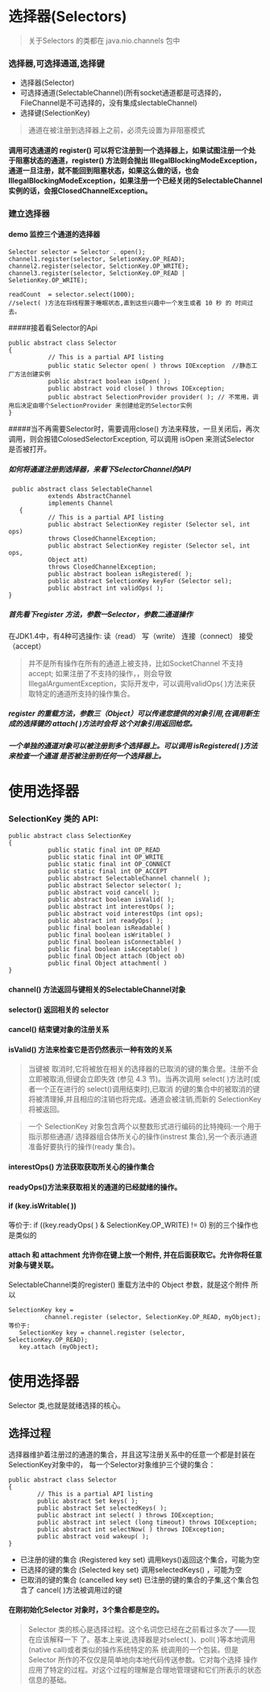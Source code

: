 # 选择器(Selectors)

> 关于Selectors 的类都在 java.nio.channels 包中


### 选择器,可选择通道,选择键

 * 选择器(Selector)
 * 可选择通道(SelectableChannel)(所有socket通道都是可选择的，FileChannel是不可选择的，没有集成slectableChannel)
 * 选择键(SelectionKey)

> 通道在被注册到选择器上之前，必须先设置为非阻塞模式

#### 调用可选通道的 register() 可以将它注册到一个选择器上，如果试图注册一个处于阻塞状态的通道，register() 方法则会抛出 IllegalBlockingModeException，通道一旦注册，就不能回到阻塞状态，如果这么做的话，也会IllegalBlockingModeException，如果注册一个已经关闭的SelectableChannel实例的话，会报ClosedChannelException。


### 建立选择器

#### demo 监控三个通道的选择器

```
Selector selector = Selector . open();
channel1.register(selector, SeletionKey.OP_READ);
channel2.register(selector, SelctionKey.OP_WRITE);
channel3.register(selector, SelctionKey.OP_READ | SeletionKey.OP_WRITE);

readCount  = selector.select(1000);
//select( )方法在将线程置于睡眠状态,直到这些兴趣中一个发生或者 10 秒 的 时间过去。
```

#####接着看Selector的Api

```
public abstract class Selector
{
           // This is a partial API listing
           public static Selector open( ) throws IOException  //静态工厂方法创建实例
           public abstract boolean isOpen( );
           public abstract void close( ) throws IOException;
           public abstract SelectionProvider provider( ); // 不常用，调用后决定由哪个SelectionProvider 来创建给定的Selector实例
}
```

#####当不再需要Selector时，需要调用close() 方法来释放，一旦关闭后，再次调用，则会报错ColosedSelectorException, 可以调用 isOpen 来测试Selector
是否被打开。




##### 如何将通道注册到选择器，来看下SelectorChannel的API

```
 public abstract class SelectableChannel
           extends AbstractChannel
           implements Channel
   {
           // This is a partial API listing
           public abstract SelectionKey register (Selector sel, int ops)
           throws ClosedChannelException;
           public abstract SelectionKey register (Selector sel, int ops,
           Object att)
           throws ClosedChannelException;
           public abstract boolean isRegistered( );
           public abstract SelectionKey keyFor (Selector sel);
           public abstract int validOps( );
}
```

##### 首先看下register 方法，参数一Selector，参数二通道操作

在JDK1.4中，有4种可选操作: 读（read） 写（write） 连接（connect） 接受（accept）

> 并不是所有操作在所有的通道上被支持，比如SocketChannel 不支持 accept; 如果注册了不支持的操作，，则会导致IllegalArgumentException，实际开发中，可以调用validOps( )方法来获取特定的通道所支持的操作集合。

#####  register 的重载方法，参数三（Object）可以传递您提供的对象引用,在调用新生成的选择键的 attach( )方法时会将 这个对象引用返回给您。


#####  一个单独的通道对象可以被注册到多个选择器上。可以调用 isRegistered( )方法来检查一个通道 是否被注册到任何一个选择器上。





# 使用选择器

### SelectionKey 类的 API:
			
```
public abstract class SelectionKey
{
           public static final int OP_READ
           public static final int OP_WRITE
           public static final int OP_CONNECT
           public static final int OP_ACCEPT
           public abstract SelectableChannel channel( );
           public abstract Selector selector( );
           public abstract void cancel( );
           public abstract boolean isValid( );
           public abstract int interestOps( );
           public abstract void interestOps (int ops);
           public abstract int readyOps( );
           public final boolean isReadable( )
           public final boolean isWritable( )
           public final boolean isConnectable( )
           public final boolean isAcceptable( )
           public final Object attach (Object ob)
           public final Object attachment( )
}
```

#### channel() 方法返回与键相关的SelectableChannel对象
#### selector() 返回相关的 selector
#### cancel() 结束键对象的注册关系
#### isValid() 方法来检查它是否仍然表示一种有效的关系
>当键被 取消时,它将被放在相关的选择器的已取消的键的集合里。注册不会立即被取消,但键会立即失效 (参见 4.3 节)。当再次调用 select( )方法时(或者一个正在进行的 select()调用结束时),已取消 的键的集合中的被取消的键将被清理掉,并且相应的注销也将完成。通道会被注销,而新的 SelectionKey 将被返回。

>一个 SelectionKey 对象包含两个以整数形式进行编码的比特掩码:一个用于指示那些通道/ 选择器组合体所关心的操作(instrest 集合),另一个表示通道准备好要执行的操作(ready 集合)。
#### interestOps() 方法获取获取所关心的操作集合
#### readyOps()方法来获取相关的通道的已经就绪的操作。

####  if (key.isWritable( ))
等价于:
    if ((key.readyOps( ) & SelectionKey.OP_WRITE) != 0)
别的三个操作也是类似的



####  attach 和 attachment 允许你在键上放一个附件, 并在后面获取它。允许你将任意对象与键关联。
SelectableChannel类的register() 重载方法中的 Object 参数，就是这个附件
所以

```
SelectionKey key =
          channel.register (selector, SelectionKey.OP_READ, myObject);
等价于:
   SelectionKey key = channel.register (selector, SelectionKey.OP_READ);
   key.attach (myObject);
```




# 使用选择器
   Selector 类,也就是就绪选择的核心。

##  选择过程

   选择器维护着注册过的通道的集合，并且这写注册关系中的任意一个都是封装在SelectionKey对象中的， 每一个Selector对象维护三个键的集合：
 
```
public abstract class Selector
{
        // This is a partial API listing
        public abstract Set keys( );
        public abstract Set selectedKeys( );
        public abstract int select( ) throws IOException;
        public abstract int select (long timeout) throws IOException;
        public abstract int selectNow( ) throws IOException;
        public abstract void wakeup( );
}
```

 * 已注册的键的集合 (Registered key set)  调用keys()返回这个集合，可能为空	
 * 已选择的键的集合 (Selected key set)    调用selectedKeys() ，可能为空
 * 已取消的键的集合 (cancelled key set)   已注册的键的集合的子集,这个集合包含了 cancel( )方法被调用过的键

 #### 在刚初始化Selector 对象时，3个集合都是空的。

 > Selector 类的核心是选择过程。这个名词您已经在之前看过多次了——现在应该解释一下 了。基本上来说,选择器是对select( )、poll( )等本地调用(native call)或者类似的操作系统特定的系 统调用的一个包装。但是 Selector 所作的不仅仅是简单地向本地代码传送参数。它对每个选择 操作应用了特定的过程。对这个过程的理解是合理地管理键和它们所表示的状态信息的基础。

 




